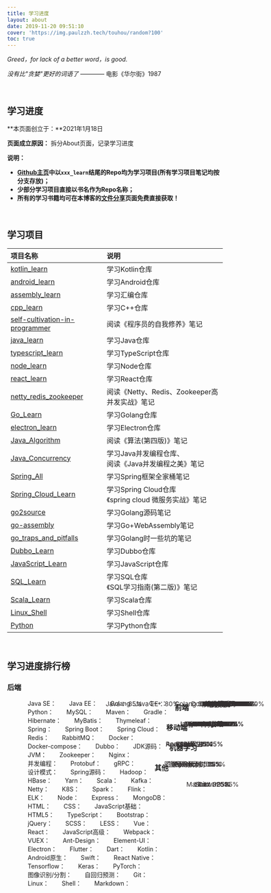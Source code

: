 ```yaml
---
title: 学习进度
layout: about
date: 2019-11-20 09:51:10
cover: 'https://img.paulzzh.tech/touhou/random?100'
toc: true
---
```


*Greed，for lack of a better word，is good.*

*没有比"贪婪"更好的词语了*  ———— 电影《华尔街》1987

<br/>

## **学习进度**

**本页面创立于：**2021年1月18日

**页面成立原因：** 拆分About页面，记录学习进度

**说明：**

-   **[Github主页](https://github.com/JasonkayZK)中以`xxx_learn`结尾的Repo均为学习项目(所有学习项目笔记均按分支存放)；**
-   **少部分学习项目直接以书名作为Repo名称；**
-   **所有的学习书籍均可在本博客的[文件分享](/sharing)页面免费直接获取！**

<br/>

## **学习项目**

| **项目名称**                                                 | **说明**                                                  |
| :----------------------------------------------------------- | :-------------------------------------------------------- |
| [kotlin_learn](https://github.com/JasonkayZK/kotlin_learn)   | 学习Kotlin仓库                                            |
| [android_learn](https://github.com/JasonkayZK/android_learn) | 学习Android仓库                                           |
| [assembly_learn](https://github.com/JasonkayZK/assembly_learn) | 学习汇编仓库                                              |
| [cpp_learn](https://github.com/JasonkayZK/cpp_learn)         | 学习C++仓库                                               |
| [self-cultivation-in-programmer](https://github.com/JasonkayZK/self-cultivation-in-programmer) | 阅读《程序员的自我修养》笔记                              |
| [java_learn](https://github.com/JasonkayZK/java_learn)       | 学习Java仓库                                              |
| [typescript_learn](https://github.com/JasonkayZK/typescript_learn) | 学习TypeScript仓库                                        |
| [node_learn](https://github.com/JasonkayZK/node_learn)       | 学习Node仓库                                              |
| [react_learn](https://github.com/JasonkayZK/react_learn)     | 学习React仓库                                             |
| [netty_redis_zookeeper](https://github.com/JasonkayZK/netty_redis_zookeeper) | 阅读《Netty、Redis、Zookeeper高并发实战》笔记             |
| [Go_Learn](https://github.com/JasonkayZK/Go_Learn)           | 学习Golang仓库                                            |
| [electron_learn](https://github.com/JasonkayZK/electron_learn) | 学习Electron仓库                                          |
| [Java_Algorithm](https://github.com/JasonkayZK/Java_Algorithm) | 阅读《算法(第四版)》笔记                                  |
| [Java_Concurrency](https://github.com/JasonkayZK/Java_Concurrency) | 学习Java并发编程仓库、<br />阅读《Java并发编程之美》笔记  |
| [Spring_All](https://github.com/JasonkayZK/Spring_All)       | 学习Spring框架全家桶笔记                                  |
| [Spring_Cloud_Learn](https://github.com/JasonkayZK/Spring_Cloud_Learn) | 学习Spring Cloud仓库<br />《spring cloud 微服务实战》笔记 |
| [go2source](https://github.com/JasonkayZK/go2source)         | 学习Golang源码笔记                                        |
| [go-assembly](https://github.com/JasonkayZK/go-assembly)     | 学习Go+WebAssembly笔记                                    |
| [go_traps_and_pitfalls](https://github.com/JasonkayZK/go_traps_and_pitfalls) | 学习Golang时一些坑的笔记                                  |
| [Dubbo_Learn](https://github.com/JasonkayZK/Dubbo_Learn)     | 学习Dubbo仓库                                             |
| [JavaScript_Learn](https://github.com/JasonkayZK/JavaScript_Learn) | 学习JavaScript仓库                                        |
| [SQL_Learn](https://github.com/JasonkayZK/SQL_Learn)         | 学习SQL仓库<br />《SQL学习指南(第二版)》笔记              |
| [Scala_Learn](https://github.com/JasonkayZK/Scala_Learn)     | 学习Scala仓库                                             |
| [Linux_Shell](https://github.com/JasonkayZK/Linux_Shell)     | 学习Shell仓库                                             |
| [Python](https://github.com/JasonkayZK/Python)               | 学习Python仓库                                            |



<br/>

## **学习进度排行榜**

### **后端**

<style>
    .progress-full {
        margin-left: 33px;
        width: 72%;
    }

    .progress-container{
        margin-bottom: 0px;
        position: relative;
    }
    .progress {
        width: 60%;
        margin-left: 32%;
        display: block;
    }
    .progress-bar {
        position: relative;
        z-index: 10;
    }
    .progress-text {
        width: 35px;
        color: #343031;
        position: absolute;
        z-index: 20;
        width: 60%;
        text-align: center;
        font-size: 15px;
    }
    .progress-container span{
        display: inline;
        float: left;
        margin-left: 15px;
        margin-right: 15px;
    }
</style>

<div class="progress-full">

<div class="progress-container">
    <span>Java SE：</span>
    <div class="progress progress-striped active">
        <span class="progress-text">Java： 85%</span>
        <div class="progress-bar" 
            role="progressbar"
            style="width: 85%;background-color: #da53d2;">
        </div>
    </div>
</div>

<div class="progress-container">
    <span>Java EE：</span>
    <div class="progress progress-striped active">
        <span class="progress-text">Java EE：80%</span>
        <div class="progress-bar" 
            role="progressbar"
            style="width: 80%;background-color: #F1B000;">
        </div>
    </div>
</div>

<div class="progress-container">
    <span>Golang：</span>
    <div class="progress progress-striped active">
        <span class="progress-text">Golang：70%</span>
        <div class="progress-bar" 
            role="progressbar"
            style="width: 70%;background-color: #52CC76;">
        </div>
    </div>
</div>

<div class="progress-container">
    <span>C++：</span>
    <div class="progress progress-striped active">
        <span class="progress-text">C++：30%</span>
        <div class="progress-bar" 
            role="progressbar"
            style="width: 30%;background-color: #5CB8E5;">
        </div>
    </div>
</div>

<div class="progress-container">
    <span>Python：</span>
    <div class="progress progress-striped active">
        <span class="progress-text">Python：45%</span>
        <div class="progress-bar" 
            role="progressbar"
            style="width: 45%;background-color: #FFC61A;">
        </div>
    </div>
</div>

<div class="progress-container">
    <span>MySQL：</span>
    <div class="progress progress-striped active">
        <span class="progress-text">MySQL：65%</span>
        <div class="progress-bar" 
            role="progressbar"
            style="width: 65%;background-color: #FAA805;">
        </div>
    </div>
</div>

<div class="progress-container">
    <span>Maven：</span>
    <div class="progress progress-striped active">
        <span class="progress-text">Maven：70%</span>
        <div class="progress-bar" 
            role="progressbar"
            style="width: 70%;background-color: #F4E2A6;">
        </div>
    </div>
</div>

<div class="progress-container">
    <span>Gradle：</span>
    <div class="progress progress-striped active">
        <span class="progress-text">Gradle：40%</span>
        <div class="progress-bar" 
            role="progressbar"
            style="width: 40%;background-color: #52CC76;">
        </div>
    </div>
</div>

<div class="progress-container">
    <span>Hibernate：</span>
    <div class="progress progress-striped active">
        <span class="progress-text">Hibernate：50%</span>
        <div class="progress-bar" 
            role="progressbar"
            style="width: 50%;background-color: #5CB8E5;">
        </div>
    </div>
</div>

<div class="progress-container">
    <span>MyBatis：</span>
    <div class="progress progress-striped active">
        <span class="progress-text">MyBatis：80%</span>
        <div class="progress-bar" 
            role="progressbar"
            style="width: 80%;background-color: #CDCC00;">
        </div>
    </div>
</div>

<div class="progress-container">
    <span>Thymeleaf：</span>
    <div class="progress progress-striped active">
        <span class="progress-text">Thymeleaf：40%</span>
        <div class="progress-bar" 
            role="progressbar"
            style="width: 40%;background-color: #FF6766;">
        </div>
    </div>
</div>

<div class="progress-container">
    <span>Spring：</span>
    <div class="progress progress-striped active">
        <span class="progress-text">Spring：70%</span>
        <div class="progress-bar" 
            role="progressbar"
            style="width: 70%;background-color: #3398CC;">
        </div>
    </div>
</div>

<div class="progress-container">
    <span>Spring Boot：</span>
    <div class="progress progress-striped active">
        <span class="progress-text">Spring Boot：50%</span>
        <div class="progress-bar" 
            role="progressbar"
            style="width: 50%;background-color: #EAB34F;">
        </div>
    </div>
</div>

<div class="progress-container">
    <span>Spring Cloud：</span>
    <div class="progress progress-striped active">
        <span class="progress-text">Spring Cloud：55%</span>
        <div class="progress-bar" 
            role="progressbar"
            style="width: 55%;background-color: #9ACC99;">
        </div>
    </div>
</div>

<div class="progress-container">
    <span>Redis：</span>
    <div class="progress progress-striped active">
        <span class="progress-text">Redis：70%</span>
        <div class="progress-bar" 
            role="progressbar"
            style="width: 70%;background-color: #FF6766;">
        </div>
    </div>
</div>

<div class="progress-container">
    <span>RabbitMQ：</span>
    <div class="progress progress-striped active">
        <span class="progress-text">RabbitMQ：35%</span>
        <div class="progress-bar" 
            role="progressbar"
            style="width: 35%;background-color: #65CC66;">
        </div>
    </div>
</div>

<div class="progress-container">
    <span>Docker：</span>
    <div class="progress progress-striped active">
        <span class="progress-text">Docker：85%</span>
        <div class="progress-bar" 
            role="progressbar"
            style="width: 85%;background-color: #FE9900;">
        </div>
    </div>
</div>

<div class="progress-container">
    <span>Docker-compose：</span>
    <div class="progress progress-striped active">
        <span class="progress-text">Docker-compose：80%</span>
        <div class="progress-bar" 
            role="progressbar"
            style="width: 80%;background-color: #61AAE0;">
        </div>
    </div>
</div>

<div class="progress-container">
    <span>Dubbo：</span>
    <div class="progress progress-striped active">
        <span class="progress-text">Dubbo：25%</span>
        <div class="progress-bar" 
            role="progressbar"
            style="width: 25%;background-color: #7F9121;">
        </div>
    </div>
</div>

<div class="progress-container">
    <span>JDK源码：</span>
    <div class="progress progress-striped active">
        <span class="progress-text">JDK源码：15%</span>
        <div class="progress-bar" 
            role="progressbar"
            style="width: 15%;background-color: #FE9900;">
        </div>
    </div>
</div>

<div class="progress-container">
    <span>JVM：</span>
    <div class="progress progress-striped active">
        <span class="progress-text">JVM：12%</span>
        <div class="progress-bar" 
            role="progressbar"
            style="width: 12%;background-color: #99CC33;">
        </div>
    </div>
</div>

<div class="progress-container">
    <span>Zookeeper：</span>
    <div class="progress progress-striped active">
        <span class="progress-text">Zookeeper：35%</span>
        <div class="progress-bar" 
            role="progressbar"
            style="width: 35%;background-color: #52CC76;">
        </div>
    </div>
</div>

<div class="progress-container">
    <span>Nginx：</span>
    <div class="progress progress-striped active">
        <span class="progress-text">Nginx：25%</span>
        <div class="progress-bar" 
            role="progressbar"
            style="width: 25%;background-color: #FFCC00;">
        </div>
    </div>
</div>

<div class="progress-container">
    <span>并发编程：</span>
    <div class="progress progress-striped active">
        <span class="progress-text">并发编程：20%</span>
        <div class="progress-bar" 
            role="progressbar"
            style="width: 20%;background-color: #F58B01;">
        </div>
    </div>
</div>

<div class="progress-container">
    <span>Protobuf：</span>
    <div class="progress progress-striped active">
        <span class="progress-text">Protobuf：65%</span>
        <div class="progress-bar" 
            role="progressbar"
            style="width: 65%;background-color: #FFCC00;">
        </div>
    </div>
</div>

<div class="progress-container">
    <span>gRPC：</span>
    <div class="progress progress-striped active">
        <span class="progress-text">gRPC：55%</span>
        <div class="progress-bar" 
            role="progressbar"
            style="width: 55%;background-color: #F4E2A6;">
        </div>
    </div>
</div>

<div class="progress-container">
    <span>设计模式：</span>
    <div class="progress progress-striped active">
        <span class="progress-text">设计模式：25%</span>
        <div class="progress-bar" 
            role="progressbar"
            style="width: 25%;background-color: #5CB8E5;">
        </div>
    </div>
</div>

<div class="progress-container">
    <span>Spring源码：</span>
    <div class="progress progress-striped active">
        <span class="progress-text">Spring源码：5%</span>
        <div class="progress-bar" 
            role="progressbar"
            style="width: 5%;background-color: #CDCC00;">
        </div>
    </div>
</div>

<div class="progress-container">
    <span>Hadoop：</span>
    <div class="progress progress-striped active">
        <span class="progress-text">Hadoop：5%</span>
        <div class="progress-bar" 
            role="progressbar"
            style="width: 5%;background-color: #FE6767;">
        </div>
    </div>
</div>

<div class="progress-container">
    <span>HBase：</span>
    <div class="progress progress-striped active">
        <span class="progress-text">HBase：2%</span>
        <div class="progress-bar" 
            role="progressbar"
            style="width: 2%;background-color: #65CC66;">
        </div>
    </div>
</div>

<div class="progress-container">
    <span>Yarn：</span>
    <div class="progress progress-striped active">
        <span class="progress-text">Yarn：1%</span>
        <div class="progress-bar" 
            role="progressbar"
            style="width: 1%;background-color: #9ACC99;">
        </div>
    </div>
</div>

<div class="progress-container">
    <span>Scala：</span>
    <div class="progress progress-striped active">
        <span class="progress-text">Scala：5%</span>
        <div class="progress-bar" 
            role="progressbar"
            style="width: 5%;background-color: #FF6766;">
        </div>
    </div>
</div>

<div class="progress-container">
    <span>Kafka：</span>
    <div class="progress progress-striped active">
        <span class="progress-text">Kafka：10%</span>
        <div class="progress-bar" 
            role="progressbar"
            style="width: 10%;background-color: #B6DBF2;">
        </div>
    </div>
</div>

<div class="progress-container">
    <span>Netty：</span>
    <div class="progress progress-striped active">
        <span class="progress-text">Netty：15%</span>
        <div class="progress-bar" 
            role="progressbar"
            style="width: 15%;background-color: #EAB34F;">
        </div>
    </div>
</div>

<div class="progress-container">
    <span>K8S：</span>
    <div class="progress progress-striped active">
        <span class="progress-text">K8S：10%</span>
        <div class="progress-bar" 
            role="progressbar"
            style="width: 10%;background-color: #FFCC00;">
        </div>
    </div>
</div>

<div class="progress-container">
    <span>Spark：</span>
    <div class="progress progress-striped active">
        <span class="progress-text">Spark：5%</span>
        <div class="progress-bar" 
            role="progressbar"
            style="width: 5%;background-color: #3398CC;">
        </div>
    </div>
</div>

<div class="progress-container">
    <span>Flink：</span>
    <div class="progress progress-striped active">
        <span class="progress-text">Flink：5%</span>
        <div class="progress-bar" 
            role="progressbar"
            style="width: 5%;background-color: #CDCC00;">
        </div>
    </div>
</div>

<div class="progress-container">
    <span>ELK：</span>
    <div class="progress progress-striped active">
        <span class="progress-text">ELK：8%</span>
        <div class="progress-bar" 
            role="progressbar"
            style="width: 8%;background-color: #FF6766;">
        </div>
    </div>
</div>

<div class="progress-container">
    <span>Node：</span>
    <div class="progress progress-striped active">
        <span class="progress-text">Node：55%</span>
        <div class="progress-bar" 
            role="progressbar"
            style="width: 55%;background-color: #99CC33;">
        </div>
    </div>
</div>

<div class="progress-container">
    <span>Express：</span>
    <div class="progress progress-striped active">
        <span class="progress-text">Express：45%</span>
        <div class="progress-bar" 
            role="progressbar"
            style="width: 45%;background-color: #E7D7C8;">
        </div>
    </div>
</div>

<div class="progress-container">
    <span>MongoDB：</span>
    <div class="progress progress-striped active">
        <span class="progress-text">MongoDB：25%</span>
        <div class="progress-bar" 
            role="progressbar"
            style="width: 25%;background-color: #CDCC00;">
        </div>
    </div>
</div>

</div>

### **前端**

<div class="progress-full">
<div class="progress-container">
    <span>HTML：</span>
    <div class="progress progress-striped active">
        <span class="progress-text">HTML：85%</span>
        <div class="progress-bar" 
            role="progressbar"
            style="width: 85%;background-color: #FFCC00;">
        </div>
    </div>
</div>

<div class="progress-container">
    <span>CSS：</span>
    <div class="progress progress-striped active">
        <span class="progress-text">CSS：75%</span>
        <div class="progress-bar" 
            role="progressbar"
            style="width: 75%;background-color: #3398CC;">
        </div>
    </div>
</div>

<div class="progress-container">
    <span>JavaScript基础：</span>
    <div class="progress progress-striped active">
        <span class="progress-text">JavaScript基础：70%</span>
        <div class="progress-bar" 
            role="progressbar"
            style="width: 70%;background-color: #FF6766;">
        </div>
    </div>
</div>

<div class="progress-container">
    <span>HTML5：</span>
    <div class="progress progress-striped active">
        <span class="progress-text">HTML5：45%</span>
        <div class="progress-bar" 
            role="progressbar"
            style="width: 45%;background-color: #65CC66;">
        </div>
    </div>
</div>

<div class="progress-container">
    <span>TypeScript：</span>
    <div class="progress progress-striped active">
        <span class="progress-text">TypeScript：85%</span>
        <div class="progress-bar" 
            role="progressbar"
            style="width: 85%;background-color: #D4BBA7;">
        </div>
    </div>
</div>

<div class="progress-container">
    <span>Bootstrap：</span>
    <div class="progress progress-striped active">
        <span class="progress-text">Bootstrap：35%</span>
        <div class="progress-bar" 
            role="progressbar"
            style="width: 35%;background-color: #0099CB;">
        </div>
    </div>
</div>

<div class="progress-container">
    <span>jQuery：</span>
    <div class="progress progress-striped active">
        <span class="progress-text">jQuery：55%</span>
        <div class="progress-bar" 
            role="progressbar"
            style="width: 55%;background-color: #FFCC9A;">
        </div>
    </div>
</div>

<div class="progress-container">
    <span>SCSS：</span>
    <div class="progress progress-striped active">
        <span class="progress-text">SCSS：15%</span>
        <div class="progress-bar" 
            role="progressbar"
            style="width: 15%;background-color: #77C3F2;">
        </div>
    </div>
</div>

<div class="progress-container">
    <span>LESS：</span>
    <div class="progress progress-striped active">
        <span class="progress-text">LESS：10%</span>
        <div class="progress-bar" 
            role="progressbar"
            style="width: 10%;background-color: #D6E6B5;">
        </div>
    </div>
</div>

<div class="progress-container">
    <span>Vue：</span>
    <div class="progress progress-striped active">
        <span class="progress-text">Vue：30%</span>
        <div class="progress-bar" 
            role="progressbar"
            style="width: 30%;background-color: #77C3F2;">
        </div>
    </div>
</div>

<div class="progress-container">
    <span>React：</span>
    <div class="progress progress-striped active">
        <span class="progress-text">React：45%</span>
        <div class="progress-bar" 
            role="progressbar"
            style="width: 45%;background-color: #EAB34F;">
        </div>
    </div>
</div>

<div class="progress-container">
    <span>JavaScript高级：</span>
    <div class="progress progress-striped active">
        <span class="progress-text">JavaScript高级：25%</span>
        <div class="progress-bar" 
            role="progressbar"
            style="width: 25%;background-color: #FFCC00;">
        </div>
    </div>
</div>

<div class="progress-container">
    <span>Webpack：</span>
    <div class="progress progress-striped active">
        <span class="progress-text">Webpack：15%</span>
        <div class="progress-bar" 
            role="progressbar"
            style="width: 15%;background-color: #3398CC;">
        </div>
    </div>
</div>

<div class="progress-container">
    <span>VUEX：</span>
    <div class="progress progress-striped active">
        <span class="progress-text">VUEX：10%</span>
        <div class="progress-bar" 
            role="progressbar"
            style="width: 10%;background-color: #5CB8E5;">
        </div>
    </div>
</div>

<div class="progress-container">
    <span>Ant-Design：</span>
    <div class="progress progress-striped active">
        <span class="progress-text">Ant-Design：20%</span>
        <div class="progress-bar" 
            role="progressbar"
            style="width: 20%;background-color: #D4BBA7;">
        </div>
    </div>
</div>

<div class="progress-container">
    <span>Element-UI：</span>
    <div class="progress progress-striped active">
        <span class="progress-text">Element-UI：25%</span>
        <div class="progress-bar" 
            role="progressbar"
            style="width: 25%;background-color: #FE9900;">
        </div>
    </div>
</div>

<div class="progress-container">
    <span>Electron：</span>
    <div class="progress progress-striped active">
        <span class="progress-text">Electron：25%</span>
        <div class="progress-bar" 
            role="progressbar"
            style="width: 25%;background-color: #F4E2A6;">
        </div>
    </div>
</div>
</div>

### **移动端**

<div class="progress-full">
<div class="progress-container">
    <span>Flutter：</span>
    <div class="progress progress-striped active">
        <span class="progress-text">Flutter：5%</span>
        <div class="progress-bar" 
            role="progressbar"
            style="width: 5%;background-color: #F58B01;">
        </div>
    </div>
</div>

<div class="progress-container">
    <span>Dart：</span>
    <div class="progress progress-striped active">
        <span class="progress-text">Dart：1%</span>
        <div class="progress-bar" 
            role="progressbar"
            style="width: 1%;background-color: #61AAE0;">
        </div>
    </div>
</div>
<div class="progress-container">
    <span>Kotlin：</span>
    <div class="progress progress-striped active">
        <span class="progress-text">Kotlin：65%</span>
        <div class="progress-bar" 
            role="progressbar"
            style="width: 65%;background-color: #FFCC9A;">
        </div>
    </div>
</div>

<div class="progress-container">
    <span>Android原生：</span>
    <div class="progress progress-striped active">
        <span class="progress-text">Android原生：45%</span>
        <div class="progress-bar" 
            role="progressbar"
            style="width: 45%;background-color: #5CB8E5;">
        </div>
    </div>
</div>

<div class="progress-container">
    <span>Swift：</span>
    <div class="progress progress-striped active">
        <span class="progress-text">Swift：1%</span>
        <div class="progress-bar" 
            role="progressbar"
            style="width: 1%;background-color: #FF6766;">
        </div>
    </div>
</div>

<div class="progress-container">
    <span>React Native：</span>
    <div class="progress progress-striped active">
        <span class="progress-text">React Native：15%</span>
        <div class="progress-bar" 
            role="progressbar"
            style="width: 15%;background-color: #65CC66;">
        </div>
    </div>
</div>
</div>

### **机器学习**

<div class="progress-full">
<div class="progress-container">
    <span>Tensorflow：</span>
    <div class="progress progress-striped active">
        <span class="progress-text">Tensorflow：25%</span>
        <div class="progress-bar" 
            role="progressbar"
            style="width: 25%;background-color: #5CB8E5;">
        </div>
    </div>
</div>

<div class="progress-container">
    <span>Keras：</span>
    <div class="progress progress-striped active">
        <span class="progress-text">Keras：55%</span>
        <div class="progress-bar" 
            role="progressbar"
            style="width: 55%;background-color: #D4BBA7;">
        </div>
    </div>
</div>

<div class="progress-container">
    <span>PyTorch：</span>
    <div class="progress progress-striped active">
        <span class="progress-text">PyTorch：5%</span>
        <div class="progress-bar" 
            role="progressbar"
            style="width: 5%;background-color: #99CC33;">
        </div>
    </div>
</div>

<div class="progress-container">
    <span>图像识别/分割：</span>
    <div class="progress progress-striped active">
        <span class="progress-text">图像识别/分割：25%</span>
        <div class="progress-bar" 
            role="progressbar"
            style="width: 25%;background-color: #FAA805;">
        </div>
    </div>
</div>

<div class="progress-container">
    <span>自回归预测：</span>
    <div class="progress progress-striped active">
        <span class="progress-text">自回归预测：35%</span>
        <div class="progress-bar" 
            role="progressbar"
            style="width: 35%;background-color: #0099CB;">
        </div>
    </div>
</div>

</div>

### **其他**

<div class="progress-full">
<div class="progress-container">
    <span>Git：</span>
    <div class="progress progress-striped active">
        <span class="progress-text">Git：90%</span>
        <div class="progress-bar" 
            role="progressbar"
            style="width: 90%;background-color: #9ACC99;">
        </div>
    </div>
</div>

<div class="progress-container">
    <span>Linux：</span>
    <div class="progress progress-striped active">
        <span class="progress-text">Linux：35%</span>
        <div class="progress-bar" 
            role="progressbar"
            style="width: 35%;background-color: #FE6767;">
        </div>
    </div>
</div>

<div class="progress-container">
    <span>Shell：</span>
    <div class="progress progress-striped active">
        <span class="progress-text">Shell：25%</span>
        <div class="progress-bar" 
            role="progressbar"
            style="width: 25%;background-color: #CC3467;">
        </div>
    </div>
</div>

<div class="progress-container">
    <span>Markdown：</span>
    <div class="progress progress-striped active">
        <span class="progress-text">Markdown：85%</span>
        <div class="progress-bar" 
            role="progressbar"
            style="width: 85%;background-color: #FFC61A;">
        </div>
    </div>
</div>
</div>



<br/>

